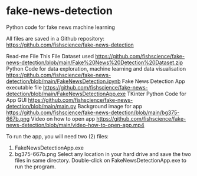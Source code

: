 # fake-news-detection
Python code for fake news machine learning

All files are saved in a Github repository:
https://github.com/fishscience/fake-news-detection

Read-me File
This File
Dataset used
https://github.com/fishscience/fake-news-detection/blob/main/Fake%20News%20Detection%20Dataset.zip
Python Code for data exploration, machine learning and data visualisation
https://github.com/fishscience/fake-news-detection/blob/main/FakeNewsDetection.ipynb
Fake News Detection App executable file
https://github.com/fishscience/fake-news-detection/blob/main/FakeNewsDetectionApp.exe
TKinter Python Code for App GUI
https://github.com/fishscience/fake-news-detection/blob/main/main.py
Background image for app
https://github.com/fishscience/fake-news-detection/blob/main/bg375-667b.png
Video on how to open app
https://github.com/fishscience/fake-news-detection/blob/main/video-how-to-open-app.mp4

To run the app, you will need two (2) files:
1.	FakeNewsDetectionApp.exe
2.	bg375-667b.png
Select any location in your hard drive and save the two files in same directory. Double-click on FakeNewsDetectionApp.exe to run the program.
